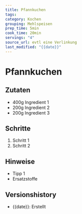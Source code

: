 ```yaml
---
title: Pfannkuchen
tags:
category: Kochen
grouping: Mehlspeisen 
prep_time: 5min
cook_time: 20min
servings: "4"
source_url: evtl eine Verlinkung
last_modified: "{{date}}"
---
```

# Pfannkuchen

## Zutaten
- 400g Ingredient 1
- 200g Ingredient 2
- 200g Ingredient 3

## Schritte
1. Schritt 1
2. Schritt 2

## Hinweise
- Tipp 1
- Ersatzstoffe
  

## Versionshistory
- {{date}}: Erstellt

  

<!-- Ende der Vorlage -->
<!-- MARKER FOR MAPPER SCRIPT -->